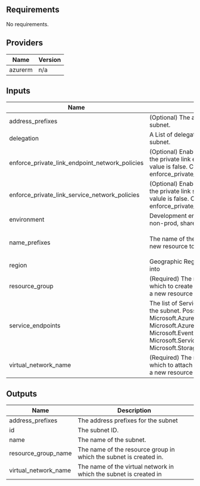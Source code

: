 ## Requirements

No requirements.

## Providers

| Name | Version |
|------|---------|
| azurerm | n/a |

## Inputs

| Name | Description | Type | Default | Required |
|------|-------------|------|---------|:--------:|
| address\_prefixes | (Optional) The address prefixes to use for the subnet. | `list(string)` | n/a | yes |
| delegation | A List of delegation blocks to associate with the subnet. | `list` | `[]` | no |
| enforce\_private\_link\_endpoint\_network\_policies | (Optional) Enable or Disable network policies for the private link endpoint on the subnet. Default value is false. Conflicts with enforce\_private\_link\_service\_network\_policies. | `bool` | `null` | no |
| enforce\_private\_link\_service\_network\_policies | (Optional) Enable or Disable network policies for the private link service on the subnet. Default valule is false. Conflicts with enforce\_private\_link\_endpoint\_network\_policies. | `bool` | `null` | no |
| environment | Development environment for resource; prod, non-prod, shared-services | `string` | n/a | yes |
| name\_prefixes | The name of the subnet. Changing this forces a new resource to be created. | `list(string)` | <pre>[<br>  "snet"<br>]</pre> | no |
| region | Geographic Region resource will be deployed into | `string` | n/a | yes |
| resource\_group | (Required) The name of the resource group in which to create the subnet. Changing this forces a new resource to be created. | `string` | n/a | yes |
| service\_endpoints | The list of Service endpoints to associate with the subnet. Possible values include: Microsoft.AzureActiveDirectory, Microsoft.AzureCosmosDB, Microsoft.EventHub, Microsoft.KeyVault, Microsoft.ServiceBus, Microsoft.Sql and Microsoft.Storage. | `list` | `null` | no |
| virtual\_network\_name | (Required) The name of the virtual network to which to attach the subnet. Changing this forces a new resource to be created. | `string` | n/a | yes |

## Outputs

| Name | Description |
|------|-------------|
| address\_prefixes | The address prefixes for the subnet |
| id | The subnet ID. |
| name | The name of the subnet. |
| resource\_group\_name | The name of the resource group in which the subnet is created in. |
| virtual\_network\_name | The name of the virtual network in which the subnet is created in |


